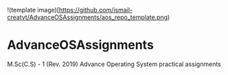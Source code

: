 !(template image)[https://github.com/ismail-creatvt/AdvanceOSAssignments/aos_repo_template.png)
# AdvanceOSAssignments
M.Sc(C.S) - 1 (Rev. 2019) Advance Operating System practical assignments
